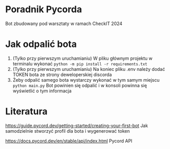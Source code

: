 # Poradnik Pycorda
Bot zbudowany pod warsztaty w ramach CheckIT 2024

# Jak odpalić bota
1. (Tylko przy pierwszym uruchamianiu) W pliku głównym projektu w terminalu wykonać
```python -m pip install -r requirements.txt```
2. (Tylko przy pierwszym uruchamianiu) Na koniec pliku .env należy dodać TOKEN bota ze strony deweloperskiej discorda
3. Żeby odpalić samego bota wystarczy wykonać w tym samym miejscu
```python main.py```
Bot powinien się odpalić i w konsoli powinna się wyświetlić o tym informacja

# Literatura
https://guide.pycord.dev/getting-started/creating-your-first-bot
Jak samodzielnie stworzyć profil dla bota i wygenerować token

https://docs.pycord.dev/en/stable/api/index.html
Pycord API
